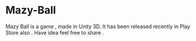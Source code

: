 # Mazy-Ball
Mazy Ball is a game , made in Unity 3D. It has been released recently in Play Store also . Have idea feel free to share . 
